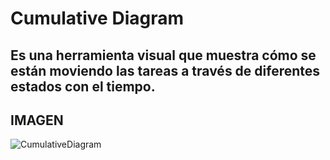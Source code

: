 # Cumulative Diagram 
## Es una herramienta visual que muestra cómo se están moviendo las tareas a través de diferentes estados con el tiempo.

## IMAGEN
![CumulativeDiagram](../../../Escritorio/CumulativeDiagram.png)